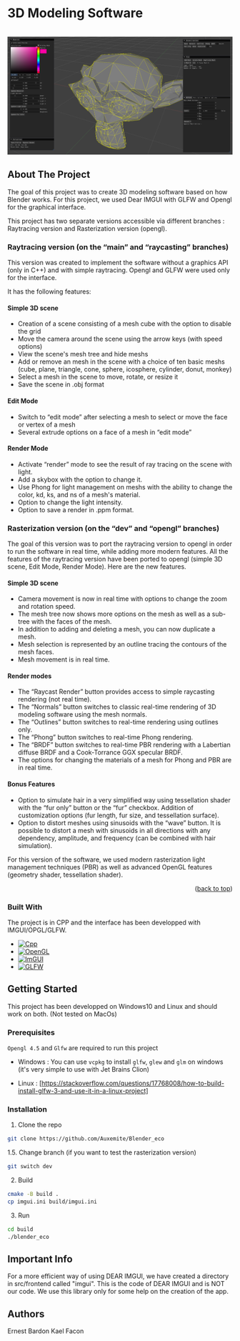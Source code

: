 <a id="readme-top"></a>
# 3D Modeling Software

<br />
<div align="center">
  <a href="https://github.com/Auxemite/Blender_eco/">
    <img src="data/screenshot.png" alt="3D Modeling Software"> <!-- width="80" height="80"> -->
  </a>
</div>

<!-- ABOUT THE PROJECT -->
## About The Project

The goal of this project was to create 3D modeling software based on how Blender works. For this project, we used Dear IMGUI with GLFW and Opengl for the graphical interface.

This project has two separate versions accessible via different branches : Raytracing version and Rasterization version (opengl).

### Raytracing version (on the “main” and “raycasting” branches)

This version was created to implement the software without a graphics API (only in C++) and with simple raytracing. Opengl and GLFW were used only for the interface.

It has the following features: 

#### Simple 3D scene
* Creation of a scene consisting of a mesh cube with the option to disable the grid
* Move the camera around the scene using the arrow keys (with speed options)
* View the scene's mesh tree and hide meshs
* Add or remove an mesh in the scene with a choice of ten basic meshs (cube, plane, triangle, cone, sphere, icosphere, cylinder, donut, monkey)
* Select a mesh in the scene to move, rotate, or resize it
* Save the scene in .obj format

#### Edit Mode
* Switch to “edit mode” after selecting a mesh to select or move the face or vertex of a mesh
* Several extrude options on a face of a mesh in “edit mode”

#### Render Mode
* Activate “render” mode to see the result of ray tracing on the scene with light.
* Add a skybox with the option to change it.
* Use Phong for light management on meshs with the ability to change the color, kd, ks, and ns of a mesh's material.
* Option to change the light intensity.
* Option to save a render in .ppm format.

### Rasterization version (on the “dev” and “opengl” branches)

The goal of this version was to port the raytracing version to opengl in order to run the software in real time, while adding more modern features. All the features of the raytracing version have been ported to opengl (simple 3D scene, Edit Mode, Render Mode). Here are the new features.

#### Simple 3D scene
* Camera movement is now in real time with options to change the zoom and rotation speed.
* The mesh tree now shows more options on the mesh as well as a sub-tree with the faces of the mesh.
* In addition to adding and deleting a mesh, you can now duplicate a mesh.
* Mesh selection is represented by an outline tracing the contours of the mesh faces.
* Mesh movement is in real time.

#### Render modes
* The “Raycast Render” button provides access to simple raycasting rendering (not real time).
* The “Normals” button switches to classic real-time rendering of 3D modeling software using the mesh normals.
* The “Outlines” button switches to real-time rendering using outlines only.
* The “Phong” button switches to real-time Phong rendering.
* The “BRDF” button switches to real-time PBR rendering with a Labertian diffuse BRDF and a Cook-Torrance GGX specular BRDF.
* The options for changing the materials of a mesh for Phong and PBR are in real time.

#### Bonus Features
* Option to simulate hair in a very simplified way using tessellation shader with the “fur only” button or the “fur” checkbox. Addition of customization options (fur length, fur size, and tessellation surface).
* Option to distort meshes using sinusoids with the “wave” button. It is possible to distort a mesh with sinusoids in all directions with any dependency, amplitude, and frequency (can be combined with hair simulation).

For this version of the software, we used modern rasterization light management techniques (PBR) as well as advanced OpenGL features (geometry shader, tessellation shader).

<p align="right">(<a href="#readme-top">back to top</a>)</p>

### Built With

The project is in CPP and the interface has been developped with IMGUI/OPGL/GLFW.
* [![Cpp][Cpp.cpp]][Cpp-url]
* [![OpenGL][OP.GL]][OPGL-url]
* [![ImGUI][IM.GUI]][IMGUI-url]
* [![GLFW][GL.FW]][GLFW-url]

## Getting Started

This project has been developped on Windows10 and Linux and should work on both. (Not tested on MacOs)

### Prerequisites

`Opengl 4.5` and `Glfw` are required to run this project

* Windows :
You can use `vcpkg` to install `glfw`, `glew` and `glm` on windows (it's very simple to use with Jet Brains Clion)

* Linux :
[https://stackoverflow.com/questions/17768008/how-to-build-install-glfw-3-and-use-it-in-a-linux-project]

### Installation

1. Clone the repo
```sh
git clone https://github.com/Auxemite/Blender_eco
```

1.5. Change branch (if you want to test the rasterization version)
```sh
git switch dev
```

2. Build
```sh
cmake -B build .
cp imgui.ini build/imgui.ini
```

3. Run
``` sh
cd build
./blender_eco
```

## Important Info

For a more efficient way of using DEAR IMGUI, we have created a directory in src/frontend called "imgui". This is the code of DEAR IMGUI and is NOT our code. We use this library only for some help on the creation of the app.

<!-- AUTHORS -->
## Authors
Ernest Bardon
Kael Facon

<!-- MARKDOWN LINKS & IMAGES -->
<!--5586a6-->
[OP.GL]: https://img.shields.io/badge/opengl-FFFFFF?logo=opengl&style=for-the-badge
[OPGL-url]: https://opengl.org/

[Cpp.cpp]: https://img.shields.io/badge/c++-00599C?logo=c%2B%2B&style=for-the-badge
[Cpp-url]: https://www.cppreference.com/

[IM.GUI]: https://img.shields.io/badge/IMGUI-151617?logo=imgui&style=for-the-badge&logoColor=white
[IMGUI-url]: https://github.com/ocornut/imgui

[GL.FW]: https://img.shields.io/badge/GLFW-ff9a29?logo=glfw&style=for-the-badge
[GLFW-url]: https://glfw.org/
